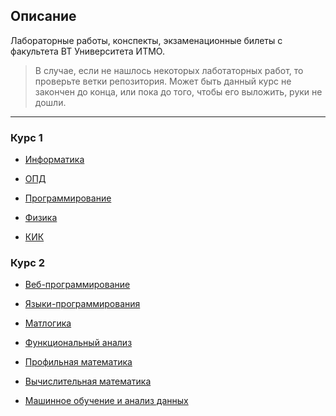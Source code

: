 ## Описание
Лабораторные работы, конспекты, экзаменационные билеты с факультета ВТ Университета ИТМО.


> В случае, если не нашлось некоторых лаботаторных работ, то проверьте ветки репозитория. 
Может быть данный курс не закончен до конца, или пока до того, чтобы его выложить, руки не дошли.

---

### Курс 1

* [Информатика](Year-1/Informatics)

* [ОПД](Year-1/Basics-of-professional-life)

* [Программирование](Year-1/Programming)

* [Физика](Year-1/Physics)

* [КИК](Year-1/Communication-and-team-building)


### Курс 2

* [Веб-программирование](Year-2/Web-programming)

* [Языки-программирования](Year-2/Programming-languages)

* [Матлогика](Year-2/Math-logic)

* [Функциональный анализ](Year-2/Functional-analysis)

* [Профильная математика](Year-2/Profile-mathematics)

* [Вычислительная математика](Year-2/Computational-math)

* [Машинное обучение и анализ данных](Year-2/Machine-learning-and-data-analysis)

